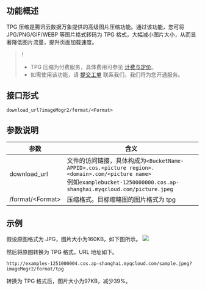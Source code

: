 ## 功能概述

TPG 压缩是腾讯云数据万象提供的高级图片压缩功能。通过该功能，您可将 JPG/PNG/GIF/WEBP 等图片格式转码为 TPG 格式，大幅减小图片大小，从而显著降低图片流量，提升页面加载速度。

>!
>- TPG 压缩为付费服务，具体费用可参见 [计费与定价](https://cloud.tencent.com/doc/product/460/6970)。
>- 如需使用该功能，请 [提交工单](https://console.cloud.tencent.com/workorder/category) 联系我们，我们将为您开通服务。

## 接口形式

```plaintext
download_url?imageMogr2/format/<Format>
```

## 参数说明

| 参数                | 含义                                                         |
| ------------------- | ------------------------------------------------------------ |
| download_url        | 文件的访问链接，具体构成为`<BucketName-APPID>.cos.<picture region>.<domain>.com/<picture name>`<br>例如`examplebucket-1250000000.cos.ap-shanghai.myqcloud.com/picture.jpeg` |
| /format/&lt;Format> | 压缩格式。目标缩略图的图片格式为 tpg                       |

## 示例

假设原图格式为 JPG，图片大小为160KB，如下图所示。
![](https://main.qcloudimg.com/raw/8539c13ce879348e19f51704b753af60.jpg)

然后将原图转换为 TPG 格式，URL 地址如下。

```http
http://examples-1251000004.cos.ap-shanghai.myqcloud.com/sample.jpeg?imageMogr2/format/tpg
```

转换为 TPG 格式后，图片大小为97KB，减少39%。

